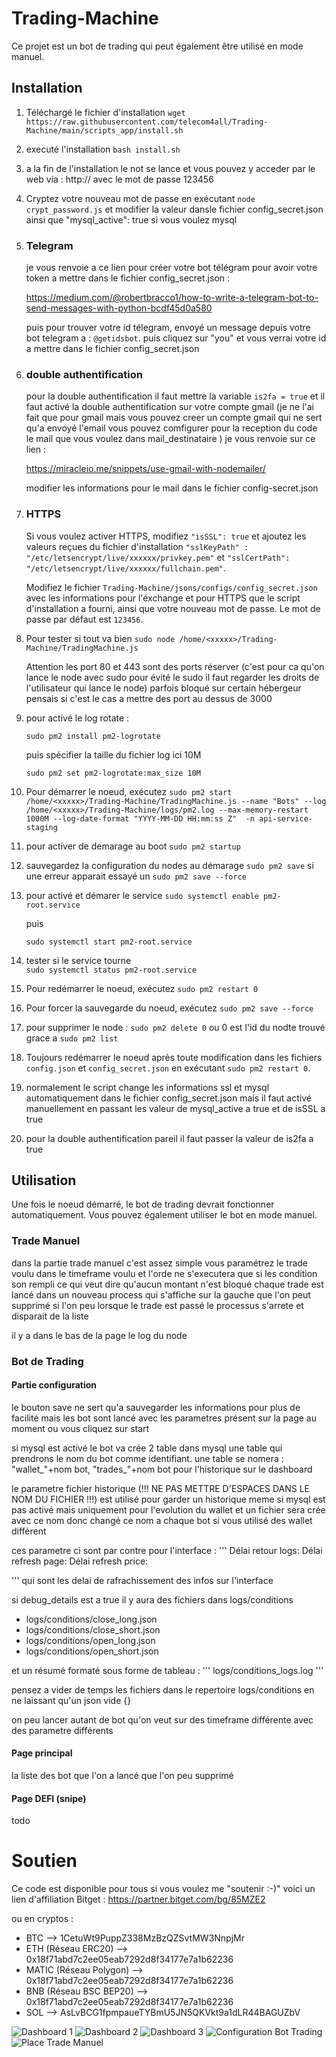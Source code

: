 # Trading-Machine

Ce projet est un bot de trading qui peut également être utilisé en mode manuel.

## Installation

1. Téléchargé le fichier d'installation `wget https://raw.githubusercontent.com/telecom4all/Trading-Machine/main/scripts_app/install.sh`
2. executé l'installation `bash install.sh`
3. a la fin de l'installation le not se lance et vous pouvez y acceder par le web via : http://<domaine> avec le mot de passe 123456

4. Cryptez votre nouveau mot de passe en exécutant `node crypt_password.js` et modifier la valeur dansle fichier config_secret.json ainsi que "mysql_active": true si vous voulez mysql

5. ### Telegram
    je vous renvoie a ce lien pour créer votre bot télégram pour avoir votre token a mettre dans le fichier config_secret.json :
    
    https://medium.com/@robertbracco1/how-to-write-a-telegram-bot-to-send-messages-with-python-bcdf45d0a580

    puis pour trouver votre id télegram, envoyé un message depuis votre bot telegram a : 
      `@getidsbot`.
    puis cliquez sur "you" et vous verrai votre id a mettre dans le fichier config_secret.json

6. ### double authentification
    pour la double authentification il faut mettre la variable `is2fa = true`  et il faut activé la double authentification sur votre compte gmail (je ne l'ai fait que pour gmail mais vous pouvez creer un compte gmail qui ne sert qu'a envoyé l'email vous pouvez comfigurer pour la reception du code le mail que vous voulez dans mail_destinataire ) je vous renvoie sur ce lien : 

    https://miracleio.me/snippets/use-gmail-with-nodemailer/

    modifier les informations pour le mail dans le fichier config-secret.json
    
7.  ### HTTPS
    Si vous voulez activer HTTPS, modifiez `"isSSL": true` et ajoutez les valeurs reçues du fichier d'installation `"sslKeyPath" : "/etc/letsencrypt/live/xxxxxx/privkey.pem"` et `"sslCertPath": "/etc/letsencrypt/live/xxxxxx/fullchain.pem"`.
   
    Modifiez le fichier `Trading-Machine/jsons/configs/config_secret.json` avec les informations pour l'éxchange et pour HTTPS que le script d'installation a fourni, ainsi que votre nouveau mot de passe. 
    Le mot de passe par défaut est `123456`. 
    
    
8.  Pour tester si tout va bien  `sudo node /home/<xxxxx>/Trading-Machine/TradingMachine.js`
    
     Attention les port 80 et 443 sont des ports réserver (c'est pour ca qu'on lance le node avec sudo pour évité le sudo il faut regarder les droits de l'utilisateur qui lance le node) parfois bloqué sur certain hébergeur pensais si c'est le cas a mettre des port au dessus de 3000
    

9. pour activé le log rotate : 
     
    `sudo pm2 install pm2-logrotate`

     puis spécifier la taille du fichier log ici 10M 

    `sudo pm2 set pm2-logrotate:max_size 10M`
     
     
10.  Pour démarrer le noeud, exécutez `sudo pm2 start /home/<xxxxx>/Trading-Machine/TradingMachine.js --name "Bots" --log /home/<xxxxx>/Trading-Machine/logs/pm2.log --max-memory-restart 1000M --log-date-format "YYYY-MM-DD HH:mm:ss Z"  -n api-service-staging`
   
11. pour activer de demarage au boot
     `sudo pm2 startup` 

12. sauvegardez la configuration du nodes au démarage `sudo pm2 save` si une erreur apparait essayé un `sudo pm2 save --force`
    
13. pour activé et démarer le service
     `sudo systemctl enable pm2-root.service`
     
     puis

     `sudo systemctl start pm2-root.service`

14. tester si le service tourne  
         `sudo systemctl status pm2-root.service`

15. Pour redémarrer le noeud, exécutez `sudo pm2 restart 0`
    
16. Pour forcer la sauvegarde du noeud, exécutez `sudo pm2 save --force`
    
17. pour supprimer le node :  `sudo pm2 delete 0` ou 0 est l'id du nodte trouvé grace a  `sudo pm2 list`
    
18. Toujours redémarrer le noeud après toute modification dans les fichiers `config.json` et `config_secret.json` en exécutant `sudo pm2 restart 0`.

19. normalement le script change les informations ssl et mysql automatiquement dans le fichier config_secret.json mais il faut activé manuellement en passant les valeur de mysql_active a true et de isSSL a true
    
20. pour la double authentification pareil il faut passer la valeur de is2fa a true
    
## Utilisation

Une fois le noeud démarré, le bot de trading devrait fonctionner automatiquement. Vous pouvez également utiliser le bot en mode manuel.

### Trade Manuel
dans la partie trade manuel c'est assez simple vous paramétrez le trade voulu dans le timeframe voulu et l'orde ne s'executera que si les condition son rempli ce qui veut dire qu'aucun montant n'est bloqué 
chaque trade est lancé dans un nouveau process qui s'affiche sur la gauche que l'on peut supprimé si l'on peu 
lorsque le trade est passé le processus s'arrete et disparait de la liste

il y a dans le bas de la page le log du node


### Bot de Trading
#### Partie configuration
le bouton save ne sert qu'a sauvegarder les informations pour plus de facilité mais les bot sont lancé avec les parametres présent sur la page au moment ou vous cliquez sur start

si mysql est activé le bot va crée 2 table dans mysql une table qui prendrons le nom du bot comme identifiant.
une table se nomera : "wallet_"+nom bot, "trades_"+nom bot pour l'historique sur le dashboard

le parametre fichier historique (!!! NE PAS METTRE D'ESPACES DANS LE NOM DU FICHIER !!!) est utilisé pour garder un historique meme si mysql est pas activé mais uniquement pour l'evolution du wallet et un fichier sera crée avec ce nom donc changé ce nom a chaque bot si vous utilisé des wallet différent

ces parametre ci sont par contre pour l'interface : 
'''
Délai retour logs: 
Délai refresh page: 
Délai refresh price:


'''
qui sont les delai de rafrachissement des infos sur l'interface 


si debug_details est a true il y aura des fichiers dans logs/conditions
 - logs/conditions/close_long.json 
 - logs/conditions/close_short.json
 - logs/conditions/open_long.json
 - logs/conditions/open_short.json
  
et un résumé formaté sous forme de tableau :
'''
    logs/conditions_logs.log
'''

pensez a vider de temps les fichiers dans le repertoire logs/conditions en ne laissant qu'un json vide {}


on peu lancer autant de bot qu'on veut sur des timeframe différente avec des parametre différents

#### Page principal 
la liste des bot que l'on a lancé que l'on peu supprimé 

#### Page DEFI (snipe)
todo


# Soutien
Ce code est disponible pour tous si vous voulez me "soutenir :-)" voici un lien d'affiliation Bitget : https://partner.bitget.com/bg/85MZE2

ou en cryptos :
- BTC --> 1CetuWt9PuppZ338MzBzQZSvtMW3NnpjMr
- ETH (Réseau ERC20) --> 0x18f71abd7c2ee05eab7292d8f34177e7a1b62236
- MATIC (Réseau Polygon) --> 0x18f71abd7c2ee05eab7292d8f34177e7a1b62236
- BNB (Réseau BSC BEP20) --> 0x18f71abd7c2ee05eab7292d8f34177e7a1b62236
- SOL --> AsLvBCG1fpmpaueTYBmU5JN5QKVkt9a1dLR44BAGUZbV



<img src="public/img/DashBoard_1.png" alt="Dashboard 1" style="max-width: 500px;">
<img src="public/img/DashBoard_2.png" alt="Dashboard 2" style="max-width: 500px;">
<img src="public/img/DashBoard_3.png" alt="Dashboard 3" style="max-width: 500px;">
<img src="public/img/ConfigBot.png" alt="Configuration Bot Trading" style="max-width: 500px;">
<img src="public/img/Place_Trade.png" alt="Place Trade Manuel" style="max-width: 500px;">
